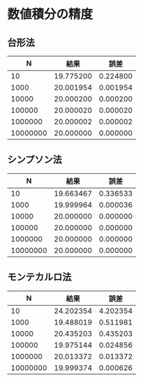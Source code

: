 # 数値積分の精度

## 台形法
| N | 結果 | 誤差 |
| --- | --- | --- |
| 10 | 19.775200 | 0.224800 | 
| 1000 | 20.001954 | 0.001954 | 
| 10000 | 20.000200 | 0.000200 | 
| 100000 | 20.000020 | 0.000020 | 
| 1000000 | 20.000002 | 0.000002 | 
| 10000000 | 20.000000 | 0.000000 |

## シンプソン法
| N | 結果 | 誤差 |
| --- | --- | --- |
| 10 | 19.663467 | 0.336533 | 
| 1000 | 19.999964 | 0.000036 | 
| 10000 | 20.000000 | 0.000000 | 
| 100000 | 20.000000 | 0.000000 | 
| 1000000 | 20.000000 | 0.000000 | 
| 10000000 | 20.000000 | 0.000000 |

## モンテカルロ法
| N | 結果 | 誤差 |
| --- | --- | --- |
| 10 | 24.202354 | 4.202354 | 
| 1000 | 19.488019 | 0.511981 | 
| 10000 | 20.435203 | 0.435203 | 
| 100000 | 19.975144 | 0.024856 | 
| 1000000 | 20.013372 | 0.013372 | 
| 10000000 | 19.999374 | 0.000626 |